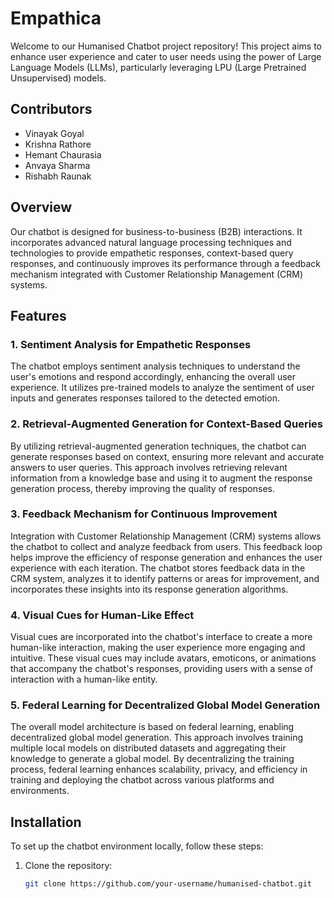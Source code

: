 # Empathica

Welcome to our Humanised Chatbot project repository! This project aims to enhance user experience and cater to user needs using the power of Large Language Models (LLMs), particularly leveraging LPU (Large Pretrained Unsupervised) models. 

## Contributors
- Vinayak Goyal 
- Krishna Rathore
- Hemant Chaurasia
- Anvaya Sharma
- Rishabh Raunak

## Overview

Our chatbot is designed for business-to-business (B2B) interactions. It incorporates advanced natural language processing techniques and technologies to provide empathetic responses, context-based query responses, and continuously improves its performance through a feedback mechanism integrated with Customer Relationship Management (CRM) systems.

## Features

### 1. Sentiment Analysis for Empathetic Responses
The chatbot employs sentiment analysis techniques to understand the user's emotions and respond accordingly, enhancing the overall user experience. It utilizes pre-trained models to analyze the sentiment of user inputs and generates responses tailored to the detected emotion.

### 2. Retrieval-Augmented Generation for Context-Based Queries
By utilizing retrieval-augmented generation techniques, the chatbot can generate responses based on context, ensuring more relevant and accurate answers to user queries. This approach involves retrieving relevant information from a knowledge base and using it to augment the response generation process, thereby improving the quality of responses.

### 3. Feedback Mechanism for Continuous Improvement
Integration with Customer Relationship Management (CRM) systems allows the chatbot to collect and analyze feedback from users. This feedback loop helps improve the efficiency of response generation and enhances the user experience with each iteration. The chatbot stores feedback data in the CRM system, analyzes it to identify patterns or areas for improvement, and incorporates these insights into its response generation algorithms.

### 4. Visual Cues for Human-Like Effect
Visual cues are incorporated into the chatbot's interface to create a more human-like interaction, making the user experience more engaging and intuitive. These visual cues may include avatars, emoticons, or animations that accompany the chatbot's responses, providing users with a sense of interaction with a human-like entity.

### 5. Federal Learning for Decentralized Global Model Generation
The overall model architecture is based on federal learning, enabling decentralized global model generation. This approach involves training multiple local models on distributed datasets and aggregating their knowledge to generate a global model. By decentralizing the training process, federal learning enhances scalability, privacy, and efficiency in training and deploying the chatbot across various platforms and environments.

## Installation

To set up the chatbot environment locally, follow these steps:

1. Clone the repository:
   ```bash
   git clone https://github.com/your-username/humanised-chatbot.git
